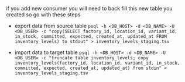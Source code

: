 if you add new consumer you will need to back fill this new table you created so go with these steps
-   export data from source table
`psql -h <DB_HOST> -d <DB_NAME> -U <DB_USER> -c "copy(SELECT factory_id, location_id, variant_id, in_stock, committed, expected, created_at, updated_at FROM inventory_levels) to stdout" > inventory_levels_staging.tsv`

-   import data to target table
`psql -h <DB_HOST> -d <DB_NAME> -U <DB_USER> -c "truncate table inventory_levels; copy inventory_levels(factory_id, location_id, variant_id, in_stock, committed, expected, created_at, updated_at) from stdin" < inventory_levels_staging.tsv`